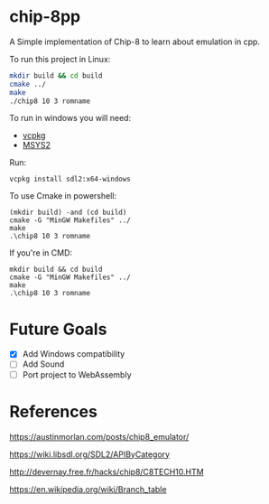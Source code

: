 # chip-8pp

A Simple implementation of Chip-8 to learn about emulation in cpp.


To run this project in Linux:
```Bash
mkdir build && cd build
cmake ../
make
./chip8 10 3 romname
```

To run in windows you will need:
- [vcpkg](https://vcpkg.io/en/)
- [MSYS2](https://code.visualstudio.com/docs/languages/cpp)

Run:
```shell
vcpkg install sdl2:x64-windows
```
To use Cmake in powershell:
```shell
(mkdir build) -and (cd build)
cmake -G "MinGW Makefiles" ../
make
.\chip8 10 3 romname
```
If you're in CMD:
```shell
mkdir build && cd build
cmake -G "MinGW Makefiles" ../
make
.\chip8 10 3 romname
```

# Future Goals

- [x] Add Windows compatibility 
- [ ] Add Sound
- [ ] Port project to WebAssembly

# References 

https://austinmorlan.com/posts/chip8_emulator/

https://wiki.libsdl.org/SDL2/APIByCategory

http://devernay.free.fr/hacks/chip8/C8TECH10.HTM

https://en.wikipedia.org/wiki/Branch_table


